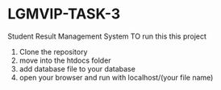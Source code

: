 # LGMVIP-TASK-3
Student Result Management System
TO run this this project
1. Clone the repository
2. move into the htdocs folder 
3. add database file to your database 
4. open your browser and run with localhost/(your file name)
